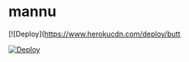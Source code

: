 # mannu

[![Deploy](https://www.herokucdn.com/deploy/butt




[![Deploy](https://www.herokucdn.com/deploy/button.svg)](https://heroku.com/deploy?template=https://github.com/adityanarwal/mannu)
